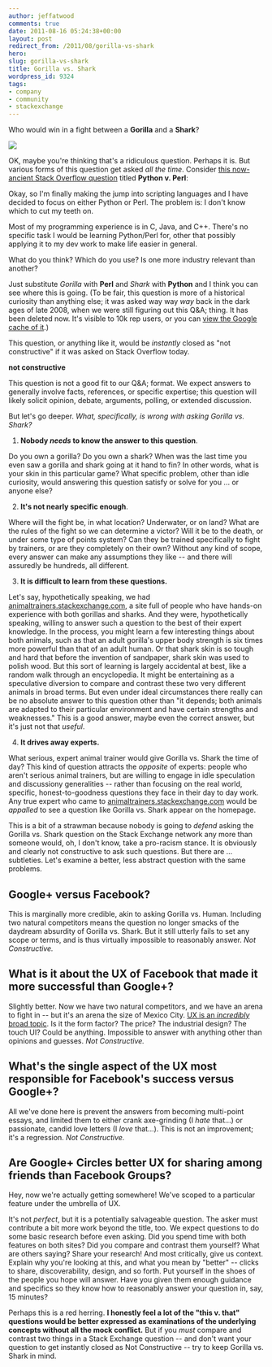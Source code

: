 ```yaml
---
author: jeffatwood
comments: true
date: 2011-08-16 05:24:38+00:00
layout: post
redirect_from: /2011/08/gorilla-vs-shark
hero: 
slug: gorilla-vs-shark
title: Gorilla vs. Shark
wordpress_id: 9324
tags:
- company
- community
- stackexchange
---
```


Who would win in a fight between a **Gorilla** and a **Shark**?

[![](https://i.stack.imgur.com/5z01U.png)](http://www.topatoco.com/merchant.mvc?Screen=PROD&Store_Code=TO&Product_Code=RB-HIGHFIVE&Category_Code=RB)

OK, maybe you're thinking that's a ridiculous question. Perhaps it is. But various forms of this question get asked _all the time_. Consider [this now-ancient Stack Overflow question](http://webcache.googleusercontent.com/search?q=cache:q-X6oyt_KVsJ:stackoverflow.com/questions/150043/python-v-perl+%22Okay,+so+I'm+finally+making+the+jump+into+scripting+languages+and+I+have+decided+to+focus+on+either+Python+or+Perl.%22&cd=1&hl=en&ct=clnk&gl=us&source=www.google.com) titled **Python v. Perl**:



>
Okay, so I'm finally making the jump into scripting languages and I have decided to focus on either Python or Perl. The problem is: I don't know which to cut my teeth on.

>
Most of my programming experience is in C, Java, and C++. There's no specific task I would be learning Python/Perl for, other that possibly applying it to my dev work to make life easier in general.

>
What do you think? Which do you use? Is one more industry relevant than another?




Just substitute _Gorilla_ with **Perl** and _Shark_ with **Python** and I think you can see where this is going. (To be fair, this question is more of a historical curiosity than anything else; it was asked way way _way_ back in the dark ages of late 2008, when we were still figuring out this Q&A; thing. It has been deleted now. It's visible to 10k rep users, or you can [view the Google cache of it](http://webcache.googleusercontent.com/search?q=cache:q-X6oyt_KVsJ:stackoverflow.com/questions/150043/python-v-perl+%22Okay,+so+I'm+finally+making+the+jump+into+scripting+languages+and+I+have+decided+to+focus+on+either+Python+or+Perl.%22&cd=1&hl=en&ct=clnk&gl=us&source=www.google.com).)

This question, or anything like it, would be _instantly_ closed as "not constructive" if it was asked on Stack Overflow today.



>
**not constructive**

>
This question is not a good fit to our Q&A; format. We expect answers to generally involve facts, references, or specific expertise; this question will likely solicit opinion, debate, arguments, polling, or extended discussion.




But let's go deeper. _What, specifically, is wrong with asking Gorilla vs. Shark?_





  1. **Nobody _needs_ to know the answer to this question**. 

Do you own a gorilla? Do you own a shark? When was the last time you even saw a gorilla and shark going at it hand to fin? In other words, what is your skin in this particular game? What specific problem, other than idle curiosity, would answering this question satisfy or solve for you ... or anyone else?


  2. **It's not nearly specific enough**.

Where will the fight be, in what location? Underwater, or on land? What are the rules of the fight so we can determine a victor? Will it be to the death, or under some type of points system? Can they be trained specifically to fight by trainers, or are they completely on their own? Without any kind of scope, every answer can make any assumptions they like -- and there will assuredly be hundreds, all different.


  3. **It is difficult to learn from these questions.**

Let's say, hypothetically speaking, we had [animaltrainers.stackexchange.com](http://sadtrombone.com/), a site full of people who have hands-on experience with both gorillas and sharks. And they were, hypothetically speaking, willing to answer such a question to the best of their expert knowledge. In the process, you might learn a few interesting things about both animals, such as that an adult gorilla's upper body strength is six times more powerful than that of an adult human. Or that shark skin is so tough and hard that before the invention of sandpaper, shark skin was used to polish wood. But this sort of learning is largely accidental at best, like a random walk through an encyclopedia. It might be entertaining as a speculative diversion to compare and contrast these two very different animals in broad terms. But even under ideal circumstances there really can be no absolute answer to this question other than "it depends; both animals are adapted to their particular environment and have certain strengths and weaknesses." This is a good answer, maybe even the correct answer, but it's just not that _useful_.


  4. **It drives away experts.**

What serious, expert animal trainer would give Gorilla vs. Shark the time of day? This kind of question attracts the _opposite_ of experts: people who aren't serious animal trainers, but are willing to engage in idle speculation and discussiony generalities -- rather than focusing on the real world, specific, honest-to-goodness questions they face in their day to day work. Any true expert who came to [animaltrainers.stackexchange.com](http://sadtrombone.com/) would be _appalled_ to see a question like Gorilla vs. Shark appear on the homepage.



This is a bit of a strawman because nobody is going to _defend_ asking the Gorilla vs. Shark question on the Stack Exchange network any more than someone would, oh, I don't know, take a pro-racism stance. It is obviously and clearly not constructive to ask such questions. But there are ... subtleties. Let's examine a better, less abstract question with the same problems.



## Google+ versus Facebook?



This is marginally more credible, akin to asking Gorilla vs. Human. Including two natural competitors means the question no longer smacks of the daydream absurdity of Gorilla vs. Shark. But it still utterly fails to set any scope or terms, and is thus virtually impossible to reasonably answer. _Not Constructive._



## What is it about the UX of Facebook that made it more successful than Google+?



Slightly better. Now we have two natural competitors, and we have an arena to fight in -- but it's an arena the size of Mexico City. [UX is an _incredibly_ broad topic](http://ux.stackexchange.com). Is it the form factor? The price? The industrial design? The touch UI? Could be anything. Impossible to answer with anything other than opinions and guesses. _Not Constructive._



## What's the single aspect of the UX most responsible for Facebook's success versus Google+?



All we've done here is prevent the answers from becoming multi-point essays, and limited them to either crank axe-grinding (I _hate_ that...) or passionate, candid love letters (I _love_ that...). This is not an improvement; it's a regression. _Not Constructive._



## Are Google+ Circles better UX for sharing among friends than Facebook Groups?



Hey, now we're actually getting somewhere! We've scoped to a particular feature under the umbrella of UX.

It's not _perfect_, but it is a potentially salvageable question. The asker must contribute a bit more work beyond the title, too. We expect questions to do some basic research before even asking. Did you spend time with both features on both sites? Did you compare and contrast them yourself? What are others saying? Share your research! And most critically, give us context. Explain why you're looking at this, and what you mean by "better" -- clicks to share, discoverability, design, and so forth. Put yourself in the shoes of the people you hope will answer. Have you given them enough guidance and specifics so they know how to reasonably answer your question in, say, 15 minutes?

Perhaps this is a red herring. **I honestly feel a lot of the "this v. that" questions would be better expressed as examinations of the underlying concepts without all the mock conflict.** But if you _must_ compare and contrast two things in a Stack Exchange question -- and don't want your question to get instantly closed as Not Constructive -- try to keep Gorilla vs. Shark in mind.
